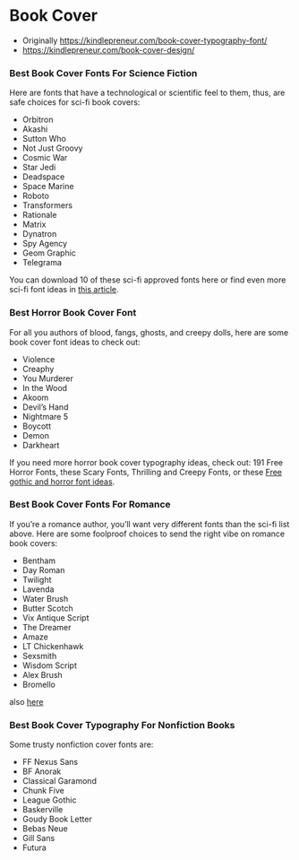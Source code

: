 # Book Cover

* Originally https://kindlepreneur.com/book-cover-typography-font/
* https://kindlepreneur.com/book-cover-design/

### Best Book Cover Fonts For Science Fiction

Here are fonts that have a technological or scientific feel to them, thus, are safe choices for sci-fi book covers:

* Orbitron
* Akashi
* Sutton Who
* Not Just Groovy
* Cosmic War
* Star Jedi
* Deadspace
* Space Marine
* Roboto
* Transformers
* Rationale
* Matrix
* Dynatron
* Spy Agency
* Geom Graphic
* Telegrama

You can download 10 of these sci-fi approved fonts here or find even more sci-fi font ideas in [this article](https://thebookdesignblog.com/design-articles/free-fonts-sci-fi-book-covers).

### Best Horror Book Cover Font
For all you authors of blood, fangs, ghosts, and creepy dolls, here are some book cover font ideas to check out:

* Violence
* Creaphy
* You Murderer
* In the Wood
* Akoom
* Devil’s Hand
* Nightmare 5
* Boycott
* Demon
* Darkheart

If you need more horror book cover typography ideas, check out: 191 Free Horror Fonts, these Scary Fonts, Thrilling and Creepy Fonts, or these [Free gothic and horror font ideas](https://www.hongkiat.com/blog/free-high-quality-gothic-horror-fonts/).

### Best Book Cover Fonts For Romance
If you’re a romance author, you’ll want very different fonts than the sci-fi list above. Here are some foolproof choices to send the right vibe on romance book covers:

* Bentham
* Day Roman
* Twilight
* Lavenda
* Water Brush
* Butter Scotch
* Vix Antique Script
* The Dreamer
* Amaze
* LT Chickenhawk
* Sexsmith
* Wisdom Script
* Alex Brush
* Bromello

also [here](https://www.dafont.com/mtheme.php?id=6)

### Best Book Cover Typography For Nonfiction Books

Some trusty nonfiction cover fonts are:

* FF Nexus Sans
* BF Anorak
* Classical Garamond
* Chunk Five
* League Gothic
* Baskerville
* Goudy Book Letter
* Bebas Neue
* Gill Sans
* Futura
